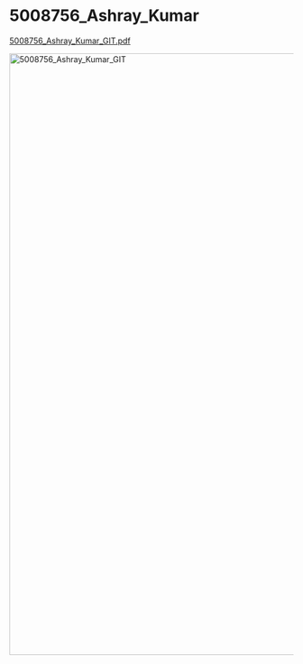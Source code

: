 # 5008756_Ashray_Kumar

[5008756_Ashray_Kumar_GIT.pdf](https://github.com/user-attachments/files/21426795/5008756_Ashray_Kumar_GIT.pdf)

<img width="1501" height="1067" alt="5008756_Ashray_Kumar_GIT" src="https://github.com/user-attachments/assets/2c8ce8f3-37e2-4a62-8e1c-1ec62eee073f" />

